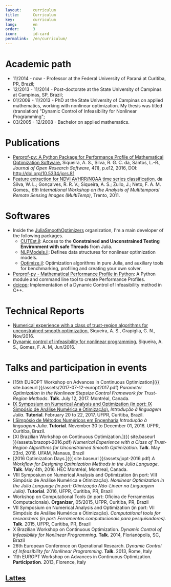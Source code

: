 ```yaml
---
layout:     curriculum
title:      Curriculum
key:        curriculum
lang:       en
order:      3
icon:       id-card
permalink:  /en/curriculum/
---
```


# Academic path

  - 11/2014 - now - Professor at the Federal University of Paraná at Curitiba,
  PR, Brazil;
  - 12/2013 - 11/2014 - Post-doctorate at the State University of Campinas at
  Campinas, SP, Brazil;
  - 01/2009 - 11/2013 - PhD at the State University of Campinas on applied
  mathematics, working with nonlinear optimization. My thesis was titled
  (translation) "Dynamic Control of Infeasibility for Nonlinear
  Programming";
  - 03/2005 - 12/2008 - Bachelor on applied mathematics.

# Publications

  - [Perprof-py: A Python Package for Performance Profile of Mathematical
    Optimization Software.](http://doi.org/10.5334/jors.81)
    Siqueira, A. S., Silva, R. G. C. da, Santos, L.-R.,
    _Journal of Open Research Software_, 4(1), p.e12, 2016,
    DOI: http://doi.org/10.5334/jors.81
  - [Feature extraction for NDVI AVHRR/NOAA time series
    classification.](http://dx.doi.org/10.1109/Multi-Temp.2011.6005091)
    da Silva, W. L.; Gonçalves, R. R. V.; Siqueira, A. S.; Zullo, J.; Neto, F.
    A. M. Gomes.,
    _6th International Workshop on the Analysis of Multitemporal Remote Sensing
    Images (MultiTemp)_, Trento, 2011.

# Softwares

  - Inside the [JuliaSmoothOptimizers](https://juliasmoothoptimizers.github.io)
    organization, I'm a main developer of the following packages.
    - [CUTEst.jl](https://github.com/JuliaSmoothOptimizers/CUTEst.jl):
      Access to the **Constrained and Unconstrained Testing Environment with
      safe Threads** from Julia.
    - [NLPModels.jl](https://github.com/JuliaSmoothOptimizers/NLPModels.jl):
      Defines data structures for nonlinear optimization models.
    - [Optimize.jl](https://github.com/JuliaSmoothOptimizers/Optimize.jl):
      Optimization algorithms in pure Julia, and auxiliary tools for
      benchmarking, profiling and creating your own solver.
  - [Perprof-py - Mathematical Performance Profile in
    Python](https://ufpr-opt.github.io/perprof-py):
    A Python module and command line tool to create Performance Profiles.
  - [dcicpp](https://github.com/abelsiqueira/dcicpp):
    Implementation of a Dynamic Control of Infeasibility method in C++.

# Technical Reports

  - [Numerical experience with a class of trust-region algorithms for
    unconstrained smooth
    optimization.](http://www.optimization-online.org/DB_HTML/2016/11/5721.html)
    Siqueira, A. S., Grapiglia, G. N., Nov/2016.
  - [Dynamic control of infeasibility for nonlinear
    programming.](http://www.ime.unicamp.br/sites/default/files/rp11-16.pdf)
    Siqueira, A. S., Gomes, F. A. M, Jun/2016.

# Talks and participation in events

  - [15th EUROPT Workshop on Advances in Continuous Optimization]({{ site.baseurl }}/assets/2017-07-12-europt2017.pdf)
    _Parameter Optimization in the Nonlinear Stepsize Control Framework for Trust-Region Methods_.
    **Talk**. July 12, 2017. Montréal, Canada.
  - [IX Symposium on Numerical Analysis and Optimization (in port: IX Simpósio de Análise Numérica e Otimização).](https://github.com/abelsiqueira/julia-simposio2017)
    _Introdução à linguagem Julia_.
    **Tutorial**. February 20 to 22, 2017. UFPR, Curitiba, Brazil.
  - [I Simpósio de Métodos Numéricos em
    Engenharia](https://github.com/abelsiqueira/smne-2016-julia)
    _Introdução à linguagem Julia_.
    **Tutorial**. November 30 to December 01, 2016. UFPR, Curitiba, Brazil.
  - [XI Brazilian Workshop on Continuous Optimization.]({{ site.baseurl
    }}/assets/brazopt-2016.pdf)
    _Numerical Experience with a Class of Trust-Region Algorithms for
    Unconstrained Smooth Optimization_.
    **Talk**. May 23rd, 2016. UFAM, Manaus, Brazil
  - [2016 Optimization Days.]({{ site.baseurl }}/assets/jopt-2016.pdf)
    _A Workflow for Designing Optimization Methods in the Julia Language_.
    **Talk**. May 4th, 2016. HEC Montréal, Montreal, Canada.
  - VIII Symposium on Numerical Analysis and Optimization (in port: VIII Simpósio
    de Análise Numérica e Otimização).
    _Nonlinear Optimization in the Julia Language (in port: Otimização
    Não-Linear na Linguagem Julia)_.
    **Tutorial**. 2016, UFPR, Curitiba, PR, Brazil
  - Workshop on Computational Tools (in port: Oficina de Ferramentas
    Computacionais). **Organizer**, 05/2015, UFPR, Curitiba, PR, Brazil
  - VII Symposium on Numerical Analysis and Optimization (in port: VII Simpósio
    de Análise Numérica e Otimização).
    _Computational tools for researchers (in port: Ferramentas computacionais
    para pesquisadores)_.
    **Talk**. 2015, UFPR, Curitiba, PR, Brazil
  - X Brazilian Workshop on Continuous Optimization.
    _Dynamic Control of Infeasibility for Nonlinear Programming_.
    **Talk**. 2014, Florianópolis, SC, Brazil
  - 26th European Conference on Operational Research.
    _Dynamic Control of Infeasibility for Nonlinear Programming_.
    **Talk**. 2013, Rome, Italy
  - 11th EUROPT Workshop on Advances in Continuous Optimization.
    **Participation**. 2013, Florence, Italy

## [Lattes](http://lattes.cnpq.br/2986958029448752)

